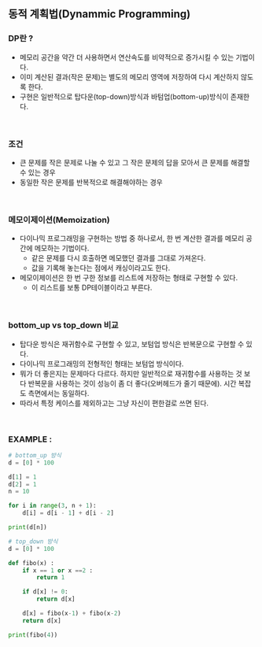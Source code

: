 ## 동적 계획법(Dynammic Programming)
### DP란 ?
- 메모리 공간을 약간 더 사용하면서 연산속도를 비약적으로 증가시킬 수 있는 기법이다.
- 이미 계산된 결과(작은 문제)는 별도의 메모리 영역에 저장하여 다시 계산하지 않도록 한다.
- 구현은 일반적으로 탑다운(top-down)방식과 바텀업(bottom-up)방식이 존재한다.
<br>

### 조건 
- 큰 문제를 작은 문제로 나눌 수 있고 그 작은 문제의 답을 모아서 큰 문제를 해결할 수 있는 경우
- 동일한 작은 문제를 반복적으로 해결해야하는 경우

<br>

### 메모이제이션(Memoization)
- 다이나믹 프로그래밍을 구현하는 방법 중 하나로서, 한 번 계산한 결과를 메모리 공간에 메모하는 기법이다.
    - 같은 문제를 다시 호출하면 메모했던 결과를 그대로 가져온다.
    - 값을 기록해 놓는다는 점에서 캐싱이라고도 한다.
- 메모이제이션은 한 번 구한 정보를 리스트에 저장하는 형태로 구현할 수 있다.
    - 이 리스트를 보통 DP테이블이라고 부른다. 
  
<br>

### bottom_up vs top_down 비교 
- 탑다운 방식은 재귀함수로 구현할 수 있고, 보텀업 방식은 반복문으로 구현할 수 있다.
- 다이나믹 프로그래밍의 전형적인 형태는 보텀업 방식이다.
- 뭐가 더 좋은지는 문제마다 다르다. 하지만 일반적으로 재귀함수를 사용하는 것 보다 반복문을 사용하는 것이 성능이 좀 더 좋다(오버헤드가 줄기 때문에). 시간 복잡도 측면에서는 동일하다.
- 따라서 특정 케이스를 제외하고는 그냥 자신이 편한걸로 쓰면 된다.
<br>

### EXAMPLE :
```python
# bottom_up 방식
d = [0] * 100

d[1] = 1
d[2] = 1
n = 10

for i in range(3, n + 1):
    d[i] = d[i - 1] + d[i - 2]

print(d[n])
```

```python
# top_down 방식
d = [0] * 100

def fibo(x) :
    if x == 1 or x ==2 :
        return 1

    if d[x] != 0:
        return d[x]

    d[x] = fibo(x-1) + fibo(x-2)
    return d[x]

print(fibo(4))
```



